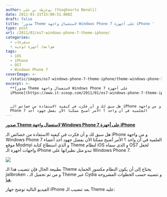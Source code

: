 ```yaml
---
author: يوغرطة بن علي (Youghourta Benali)
date: 2011-01-31T15:00:51.000Z
draft: false
title: 'صدور Theme لاستعمال واجهة Windows Phone 7 على أجهزة iPhone '
type: post
url: /2011/01/os7-windows-phone-7-theme-iphone/
categories:
  - متفرقات
  - هواتف/ أجهزة لوحية
tags:
  - iOS
  - iPhone
  - OS7
  - Windows Phone 7
coverImage: >-
  /static/images/os7-windows-phone-7-theme-iphone/theme-windows-phone-7-pour-iphone-os7.png
excerpt: >-
  **[صدور Theme لاستعمال واجهة Windows Phone 7 على أجهزة
  iPhone](https://www.it-scoop.com/2011/01/os7-windows-phone-7-theme-iphone)**


  هل سبق لك و أن فكرت في كيفية الاستفادة من خصائص الـ iPhone و من واجهة Windows
  Phone 7 العلمية في آن واحد ؟ الأمر أصبح ممكنا الآن بفضل جهود أحد
---
```

**[صدور Theme لاستعمال واجهة Windows Phone 7 على أجهزة iPhone](https://www.it-scoop.com/2011/01/os7-windows-phone-7-theme-iphone)**

هل سبق لك و أن فكرت في كيفية الاستفادة من خصائص الـ iPhone و من واجهة Windows Phone 7 العلمية في آن واحد ؟ الأمر أصبح ممكنا الآن بفضل جهود أحد أعضاء موقع Modmyi و الذي استطاع كتابة Theme لنظام iOS و الذي سماه OS7 لجعل واجهات أجهزة الـ iPhone تبدو مثل نظيراتها على Windows Phone 7.

![](/static/images/os7-windows-phone-7-theme-iphone/theme-windows-phone-7-pour-iphone-os7.png)

بطبيعة الحال فإن تنصيب هذا الـ Theme يحتاج إلى أن يكون النظام مكسور الحماية jailbroken ، و من ثم تحميل الـ Theme عبر Cydia و تنصيبه حسب الخطوات المشروحة [هنا](http://modmyi.com/forums/iphone-4-new-skins-themes-launches/747507-preview-os7-w-live-tiles.html).

الفيديو التالية توضح جهاز iPhone بعد تنصيب الـ Theme عليه:
